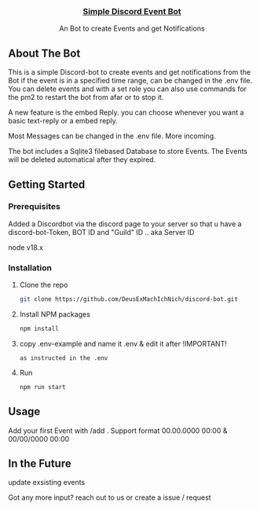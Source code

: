 



<!-- PROJECT LOGO -->
<br />
<div align="center">
  <a href="https://github.com/DanielSpindler/discord-bot">
    <h3 align="center">Simple Discord Event Bot</h3>
  </a>
  <p align="center">
    An Bot to create Events and get Notifications
    <br />
</div>

<!-- ABOUT THE BOT -->
## About The Bot


This is a simple Discord-bot to create events and get notifications from the Bot if the event is in a specified time range, can be changed in the .env file.
You can delete events and with a set role you can also use commands for the pm2 to restart the bot from afar or to stop it.

A new feature is the embed Reply. you can choose whenever you want a basic text-reply or a embed reply.

Most Messages can be changed in the .env file. More incoming.

The bot includes a Sqlite3 filebased Database to store Events. The Events will be deleted automatical after they expired.




<!-- GETTING STARTED -->
## Getting Started



### Prerequisites
Added a Discordbot via the discord page to your server so that u have a discord-bot-Token, BOT ID and "Guild" ID .. aka Server ID 

node v18.x

### Installation


1. Clone the repo
   ```sh
   git clone https://github.com/DeusExMachIchNich/discord-bot.git
   ```
2. Install NPM packages
   ```sh
   npm install
   ```
3. copy .env-example and name it .env & edit it after !IMPORTANT!
   ```env
   as instructed in the .env   
   ```
4. Run
   ```sh
   npm run start
   ```



<!-- USAGE EXAMPLES -->
## Usage

Add your first Event with /add . Support format 00.00.0000 00:00 & 00/00/0000 00:00

## In the Future

update exsisting events

Got any more input? reach out to us or create a issue / request
